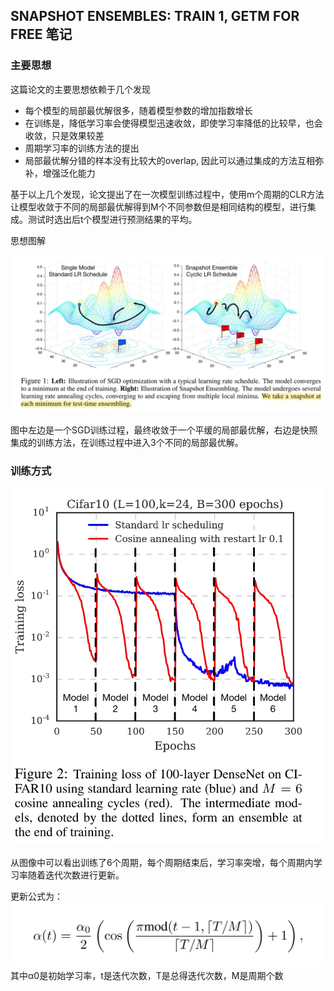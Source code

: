 ## SNAPSHOT ENSEMBLES: TRAIN 1, GETM FOR FREE 笔记

### 主要思想
这篇论文的主要思想依赖于几个发现

- 每个模型的局部最优解很多，随着模型参数的增加指数增长
- 在训练是，降低学习率会使得模型迅速收敛，即使学习率降低的比较早，也会收敛，只是效果较差
- 周期学习率的训练方法的提出
- 局部最优解分错的样本没有比较大的overlap, 因此可以通过集成的方法互相弥补，增强泛化能力

基于以上几个发现，论文提出了在一次模型训练过程中，使用m个周期的CLR方法让模型收敛于不同的局部最优解得到M个不同参数但是相同结构的模型，进行集成。测试时选出后t个模型进行预测结果的平均。

思想图解

![](images/snapshot-ensemble-1.jpg?raw=true "title")

图中左边是一个SGD训练过程，最终收敛于一个平缓的局部最优解，右边是快照集成的训练方法，在训练过程中进入3个不同的局部最优解。

### 训练方式

![](images/snapshot-ensemble-2.jpg?raw=true "title")

从图像中可以看出训练了6个周期，每个周期结束后，学习率突增，每个周期内学习率随着迭代次数进行更新。

更新公式为：
![](images/snapshot-ensemble-3.jpg?raw=true "title")
其中α0是初始学习率，t是迭代次数，T是总得迭代次数，M是周期个数